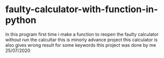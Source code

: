 # faulty-calculator-with-function-in-python
In this program first time i make a function to reopen the faulty calculator without run the calcultar
this is minorly advance project 
this calculator is also gives wrong result for some keywords
this project was done by me 
25/07/2020
